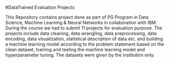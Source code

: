 #DataTrained Evaluation Projects

This Repository contains project done as part of PG Program in Data Science, Machine Learning & Neural Networks in collaboration with IBM. During the course we had to submit 11 projects for evaluation purpose.
The projects include data cleaning, data wrangling, data preprocessing, data encoding, data visualization, statistical description of data etc. and building a machine learning model according to the problem statement based on the clean dataset, training and testing the machine learning model and hyperparameter tuning. The datasets were given by the institution only.
